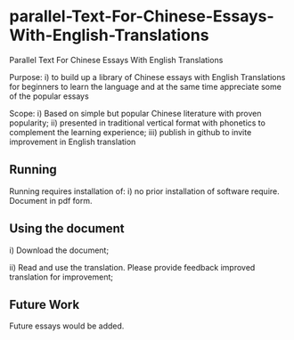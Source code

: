 # parallel-Text-For-Chinese-Essays-With-English-Translations
Parallel Text For Chinese Essays With English Translations


Purpose:  i) to build up a library of Chinese essays with English Translations for beginners to learn the language and at the same time appreciate some of the popular essays

Scope:  i) Based on simple but popular Chinese literature with proven popularity;  ii) presented in traditional vertical format with phonetics to complement the learning experience;  iii) publish in github to invite improvement in English translation

## Running
Running requires installation of:
i) no prior installation of software require.  Document in pdf form.


## Using the document

i) Download the document;

ii) Read and use the translation.  Please provide feedback improved translation for improvement; 


## Future Work

Future essays would be added.

